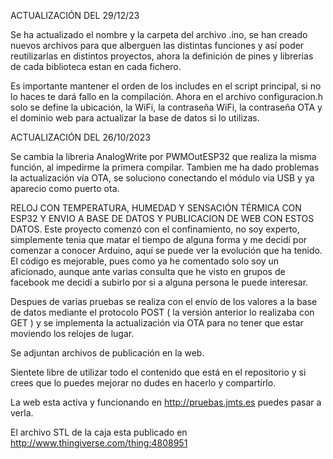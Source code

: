
ACTUALIZACIÓN DEL 29/12/23

Se ha actualizado el nombre y la carpeta del archivo .ino, se han creado nuevos archivos para que alberguen las distintas funciones
y así poder reutilizarlas en distintos proyectos, ahora la definición de pines y librerias de cada biblioteca estan en cada fichero.

Es importante mantener el orden de los includes en el script principal, si no lo haces te dará fallo en la compilación.
Ahora en el archivo configuracion.h solo se define la ubicación, la WiFi, la contraseña WiFi, la contraseña OTA y el dominio web para actualizar la base de datos si lo utilizas.

ACTUALIZACIÓN DEL 26/10/2023

Se cambia la libreria AnalogWrite por PWMOutESP32 que realiza la misma función, al impedirme la primera compilar. 
Tambien me ha dado problemas la actualización vía OTA, se soluciono conectando el módulo via USB y ya aparecio como puerto ota.

RELOJ CON TEMPERATURA, HUMEDAD Y SENSACIÓN TÉRMICA CON ESP32 Y ENVIO A BASE DE DATOS Y PUBLICACION DE WEB CON ESTOS DATOS.
Este proyecto comenzó con el confinamiento, no soy experto, simplemente tenia que matar el tiempo de alguna forma y me decidí por comenzar a conocer Arduino, aquí se puede ver la evolución que ha tenido.
El código es mejorable, pues como ya he comentado solo soy un aficionado, aunque ante varias consulta que he visto en grupos de facebook me decidí a subirlo por si a alguna persona le puede interesar.

Despues de varias pruebas se realiza con el envío de los valores a la base de datos mediante el protocolo POST ( la versión anterior lo realizaba con GET ) y se implementa la actualización via OTA para no tener que estar moviendo los relojes de lugar.

Se adjuntan archivos de publicación en la web.

Sientete libre de utilizar todo el contenido que está en el repositorio y si crees que lo puedes mejorar no dudes en hacerlo y compartirlo.

La web esta activa y funcionando en http://pruebas.jmts.es puedes pasar a verla.

El archivo STL de la caja esta publicado en http://www.thingiverse.com/thing:4808951
